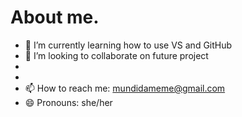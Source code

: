 # About me.

- 🌱 I’m currently learning how to use VS and GitHub
- 👯 I’m looking to collaborate on future project
- 
- 
- 📫 How to reach me: mundidameme@gmail.com
- 😄 Pronouns: she/her
  

